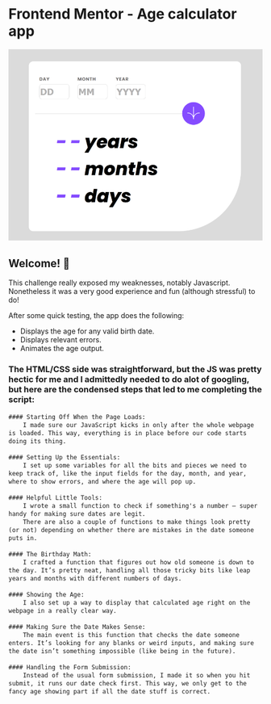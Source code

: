 # Frontend Mentor - Age calculator app

![My attempt at the Age calculator app coding challenge](./appexample.png)

## Welcome! 👋

This challenge really exposed my weaknesses, notably Javascript. Nonetheless it was a very good experience and fun (although stressful) to do!

After some quick testing, the app does the following:
- Displays the age for any valid birth date.
- Displays relevant errors.
- Animates the age output.

### The HTML/CSS side was straightforward, but the JS was pretty hectic for me and I admittedly needed to do alot of googling, but here are the condensed steps that led to me completing the script:

    #### Starting Off When the Page Loads:
        I made sure our JavaScript kicks in only after the whole webpage is loaded. This way, everything is in place before our code starts doing its thing.

    #### Setting Up the Essentials:
        I set up some variables for all the bits and pieces we need to keep track of, like the input fields for the day, month, and year, where to show errors, and where the age will pop up.

    #### Helpful Little Tools:
        I wrote a small function to check if something's a number – super handy for making sure dates are legit.
        There are also a couple of functions to make things look pretty (or not) depending on whether there are mistakes in the date someone puts in.

    #### The Birthday Math:
        I crafted a function that figures out how old someone is down to the day. It’s pretty neat, handling all those tricky bits like leap years and months with different numbers of days.

    #### Showing the Age:
        I also set up a way to display that calculated age right on the webpage in a really clear way.

    #### Making Sure the Date Makes Sense:
        The main event is this function that checks the date someone enters. It’s looking for any blanks or weird inputs, and making sure the date isn’t something impossible (like being in the future).

    #### Handling the Form Submission:
        Instead of the usual form submission, I made it so when you hit submit, it runs our date check first. This way, we only get to the fancy age showing part if all the date stuff is correct.
